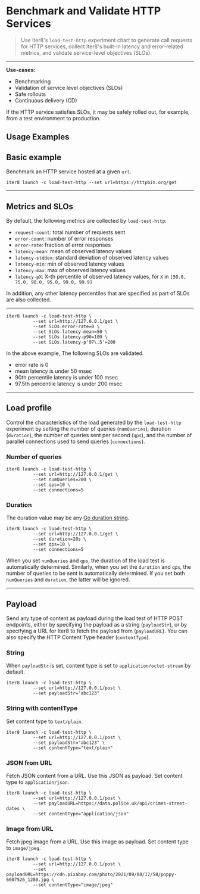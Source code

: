 # Benchmark and Validate HTTP Services

> Use Iter8's `load-test-http` experiment chart to generate call requests for HTTP services, collect Iter8's built-in latency and error-related metrics, and validate service-level objectives (SLOs).

***

**Use-cases:** 

- Benchmarking
- Validation of service level objectives (SLOs)
- Safe rollouts
- Continuous delivery (CD)

If the HTTP service satisfies SLOs, it may be safely rolled out, for example, from a test environment to production.  

## Usage Examples

## Basic example
Benchmark an HTTP service hosted at a given `url`.

```shell
iter8 launch -c load-test-http --set url=https://httpbin.org/get
```

***

## Metrics and SLOs
By default, the following metrics are collected by `load-test-http`: 

- `request-count`: total number of requests sent
- `error-count`: number of error responses
- `error-rate`: fraction of error responses
- `latency-mean`: mean of observed latency values
- `latency-stddev`: standard deviation of observed latency values
- `latency-min`: min of observed latency values
- `latency-max`: max of observed latency values
- `latency-pX`: X-th percentile of observed latency values, for `X` in `[50.0, 75.0, 90.0, 95.0, 99.0, 99.9]`

In addition, any other latency percentiles that are specified as part of SLOs are also collected. 

***

```shell
iter8 launch -c load-test-http \
          --set url=http://127.0.0.1/get \
          --set SLOs.error-rate=0 \
          --set SLOs.latency-mean=50 \
          --set SLOs.latency-p90=100 \
          --set SLOs.latency-p'97\.5'=200
```

In the above example, The following SLOs are validated.

- error rate is 0
- mean latency is under 50 msec
- 90th percentile latency is under 100 msec
- 97.5th percentile latency is under 200 msec

***

## Load profile
    
Control the characteristics of the load generated by the `load-test-http` experiment by setting the number of queries (`numQueries`), duration (`duration`), the number of queries sent per second (`qps`), and the number of parallel connections used to send queries  (`connections`).

### Number of queries
```shell
iter8 launch -c load-test-http \
          --set url=http://127.0.0.1/get \
          --set numQueries=200 \
          --set qps=10 \
          --set connections=5
```

### Duration
The duration value may be any [Go duration string](https://pkg.go.dev/maze.io/x/duration#ParseDuration).

```shell
iter8 launch -c load-test-http \
          --set url=http://127.0.0.1/get \
          --set duration=20s \
          --set qps=10 \
          --set connections=5
```

When you set `numQueries` and `qps`, the duration of the load test is automatically determined. Similarly, when you set the `duration` and `qps`, the number of queries to be sent is automatically determined. If you set both `numQueries` and `duration`, the latter will be ignored.

***

## Payload
Send any type of content as payload during the load test of HTTP POST endpoints, either by specifying the payload as a string (`payloadStr`), or by specifying a URL for Iter8 to fetch the payload from (`payloadURL`). You can also specify the HTTP Content Type header (`contentType`).

### String
When `payloadStr` is set, content type is set to `application/octet-stream` by default.
```shell
iter8 launch -c load-test-http \
          --set url=http://127.0.0.1/post \
          --set payloadStr="abc123"
```

### String with contentType
Set content type to `text/plain`.
```shell
iter8 launch -c load-test-http \
          --set url=http://127.0.0.1/post \
          --set payloadStr="abc123" \
          --set contentType="text/plain"
```

### JSON from URL
Fetch JSON content from a URL. Use this JSON as payload. Set content type to `application/json`.
```shell
iter8 launch -c load-test-http \
          --set url=http://127.0.0.1/post \
          --set payloadURL=https://data.police.uk/api/crimes-street-dates \
          --set contentType="application/json"
```

### Image from URL
Fetch jpeg image from a URL. Use this image as payload. Set content type to `image/jpeg`.
```shell
iter8 launch -c load-test-http \
          --set url=http://127.0.0.1/post \
          --set payloadURL=https://cdn.pixabay.com/photo/2021/09/08/17/58/poppy-6607526_1280.jpg \
          --set contentType="image/jpeg"
```
